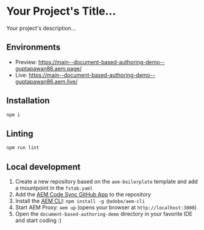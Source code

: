 # Your Project's Title...
Your project's description...

## Environments
- Preview: https://main--document-based-authoring-demo--guptapawan86.aem.page/
- Live: https://main--document-based-authoring-demo--guptapawan86.aem.live/

## Installation

```sh
npm i
```

## Linting

```sh
npm run lint
```

## Local development

1. Create a new repository based on the `aem-boilerplate` template and add a mountpoint in the `fstab.yaml`
1. Add the [AEM Code Sync GitHub App](https://github.com/apps/aem-code-sync) to the repository
1. Install the [AEM CLI](https://github.com/adobe/helix-cli): `npm install -g @adobe/aem-cli`
1. Start AEM Proxy: `aem up` (opens your browser at `http://localhost:3000`)
1. Open the `document-based-authoring-demo` directory in your favorite IDE and start coding :)
